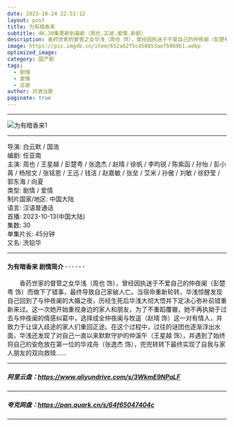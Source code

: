 ```yaml
---
date: 2023-10-24 22:51:12
layout: post
title: 为有暗香来
subtitle: 4K.30集更新到最新（周也.古装.爱情.新剧）
description: 香药世家的督管之女华浅（周也 饰），曾经因执迷于不爱自己的仲夜阑（彭楚粤 饰）而做下了错事，最终导致自己家破人亡。当宿命重新轮转，华浅惊醒发现自己回到了与仲夜阑的大婚之夜.....
image: https://pic.imgdb.cn/item/652a62f5c458853aef5069b1.webp
optimized_image: 
category: 国产剧
tags:
  - 剧情
  - 爱情
  - 古装
author: 对酒当歌
paginate: true
---
```


---

![为有暗香来1](https://pic.imgdb.cn/item/652a631ac458853aef50dbda.webp)

---

导演: 白云默 / 国浩  
编剧: 任亚南  
主演: 周也 / 王星越 / 彭楚粤 / 张逸杰 / 赵晴 / 徐帆 / 李昀锐 / 陈紫函 / 孙怡 / 彭小苒 / 杨旭文 / 张铭恩 / 王迅 / 钱洁 / 赵嘉敏 / 张垒 / 艾米 / 孙傲 / 刘敏 / 徐舒莹 / 郭东海 / 向夏  
类型: 剧情 / 爱情  
制片国家/地区: 中国大陆  
语言: 汉语普通话  
首播: 2023-10-13(中国大陆)  
集数: 30  
单集片长: 45分钟  
又名: 洗铅华  

---

#### 为有暗香来 剧情简介 · · · · · ·

　　香药世家的督管之女华浅（周也 饰），曾经因执迷于不爱自己的仲夜阑（彭楚粤 饰）而做下了错事，最终导致自己家破人亡。当宿命重新轮转，华浅惊醒发现自己回到了与仲夜阑的大婚之夜，历经生死后华浅大彻大悟并下定决心弥补前错重新来过。这一次她开始重视身边的家人和朋友，为了不重蹈覆辙，她不再执拗于过去与仲夜阑的情感纠葛中，选择成全仲夜阑与牧遥（赵晴 饰）这一对有情人，并致力于让误入歧途的家人们重回正途。在这个过程中，过往的谜团也逐渐浮出水面，华浅还发现了对自己一直以来默默守护的仲溪午（王星越 饰），并遇到了始终将自己的安危放在第一位的华戎舟（张逸杰 饰），兜兜转转下最终实现了自我与家人朋友的双向救赎……

---

##### 阿里云盘：<https://www.aliyundrive.com/s/3WkmE9NPaLF>

---

##### 夸克网盘：<https://pan.quark.cn/s/64f65047404c>

---

